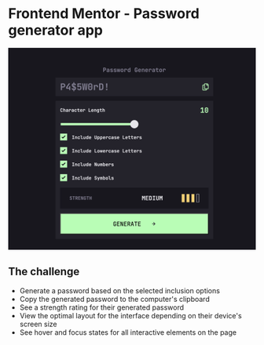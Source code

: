 # Frontend Mentor - Password generator app

![Design preview for the Password generator app coding challenge](./Screenshot%202024-11-02%20at%2010.40.39.png)

## The challenge

- Generate a password based on the selected inclusion options
- Copy the generated password to the computer's clipboard
- See a strength rating for their generated password
- View the optimal layout for the interface depending on their device's screen size
- See hover and focus states for all interactive elements on the page